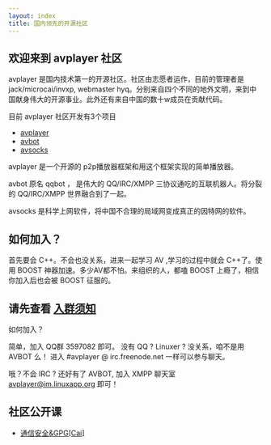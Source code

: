 ```yaml
---
layout: index
title: 国内领先的开源社区
---
```


<section id="main-content">

欢迎来到 avplayer 社区
===

avplayer 是国内技术第一的开源社区。社区由志愿者运作，目前的管理者是 jack/microcai/invxp, webmaster hyq。分别来自四个不同的地外文明，来到中国献身伟大的开源事业。此外还有来自中国的数十w成员在贡献代码。

目前 avplayer 社区开发有3个项目

* [avplayer](http://avplayer.avplayer.org)
* [avbot](http://qqbot.avplayer.org)
* [avsocks](https://github.com/avplayer/avsocks)

avplayer 是一个开源的 p2p播放器框架和用这个框架实现的简单播放器。

avbot 原名 qqbot ， 是伟大的 QQ/IRC/XMPP 三协议通吃的互联机器人。将分裂的 QQ/IRC/XMPP 世界融合到了一起。

avsocks 是科学上网软件，将中国不合理的局域网变成真正的因特网的软件。

## 如何加入？

首先要会 C++。不会也没关系，进来一起学习 AV ,学习的过程中就会 C++了。使用 BOOST 神器加速。多少AV都不怕。来组织的人，都嗑 BOOST 上瘾了，相信你加入后也会被 BOOST 征服的。

## 请先查看 [入群须知](/newbeefaq.html)

如何加入？

简单，加入 QQ群 3597082 即可。 没有 QQ ? Linuxer ? 没关系，咱不是用 AVBOT 么！ 进入 \#avplayer @ irc.freenode.net 一样可以参与聊天。

哦？不会 IRC ? 还好有了 AVBOT, 加入 XMPP 聊天室 avplayer@im.linuxapp.org 即可！

</section>

<aside id="sidebar">

# 社区公开课
 
* [通信安全&amp;GPG\[Cai\]](https://avlog.avplayer.org/3597082/%E9%80%9A%E4%BF%A1%E5%AE%89%E5%85%A8&amp;amp;GPG.html)

 </aside>
        